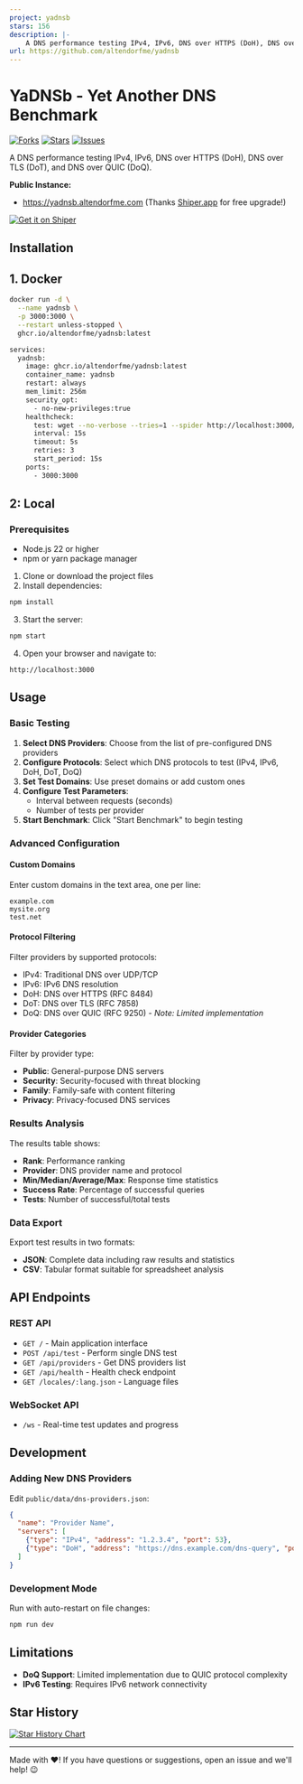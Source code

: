 ```yaml
---
project: yadnsb
stars: 156
description: |-
    A DNS performance testing IPv4, IPv6, DNS over HTTPS (DoH), DNS over TLS (DoT), and DNS over QUIC (DoQ).
url: https://github.com/altendorfme/yadnsb
---
```


# YaDNSb - Yet Another DNS Benchmark

[![Forks](https://img.shields.io/github/forks/altendorfme/yadnsb)](https://github.com/altendorfme/yadnsb/network/members)
[![Stars](https://img.shields.io/github/stars/altendorfme/yadnsb)](https://github.com/altendorfme/yadnsb/stargazers)
[![Issues](https://img.shields.io/github/issues/altendorfme/yadnsb)](https://github.com/altendorfme/yadnsb/issues)

A DNS performance testing IPv4, IPv6, DNS over HTTPS (DoH), DNS over TLS (DoT), and DNS over QUIC (DoQ).

**Public Instance:**
- https://yadnsb.altendorfme.com (Thanks [Shiper.app](https://shiper.app/) for free upgrade!)

[![Get it on Shiper](https://shiper.app/button.svg)](https://shiper.app/deploy?displayName=yadnsb&framework=node&repository=altendorfme/yadnsb&port=3000&basePath=/&maxPreviewDeployments=1&buildParameters={%22nodeVersion%22:%2222.16.0%22,%22packageManager%22:%22auto%22,%22runScript%22:%22start%22,%22buildScript%22:%22build%22})

## Installation

## 1. Docker

```bash
docker run -d \
  --name yadnsb \
  -p 3000:3000 \
  --restart unless-stopped \
  ghcr.io/altendorfme/yadnsb:latest
```

```bash
services:
  yadnsb:
    image: ghcr.io/altendorfme/yadnsb:latest
    container_name: yadnsb
    restart: always
    mem_limit: 256m
    security_opt:
      - no-new-privileges:true
    healthcheck:
      test: wget --no-verbose --tries=1 --spider http://localhost:3000/ || exit 1
      interval: 15s
      timeout: 5s
      retries: 3
      start_period: 15s
    ports:
      - 3000:3000
```

## 2: Local

### Prerequisites

- Node.js 22 or higher
- npm or yarn package manager

1. Clone or download the project files
2. Install dependencies:

```bash
npm install
```

3. Start the server:

```bash
npm start
```

4. Open your browser and navigate to:

```
http://localhost:3000
```

## Usage

### Basic Testing

1. **Select DNS Providers**: Choose from the list of pre-configured DNS providers
2. **Configure Protocols**: Select which DNS protocols to test (IPv4, IPv6, DoH, DoT, DoQ)
3. **Set Test Domains**: Use preset domains or add custom ones
4. **Configure Test Parameters**:
   - Interval between requests (seconds)
   - Number of tests per provider
5. **Start Benchmark**: Click "Start Benchmark" to begin testing

### Advanced Configuration

#### Custom Domains
Enter custom domains in the text area, one per line:
```
example.com
mysite.org
test.net
```

#### Protocol Filtering
Filter providers by supported protocols:
- IPv4: Traditional DNS over UDP/TCP
- IPv6: IPv6 DNS resolution
- DoH: DNS over HTTPS (RFC 8484)
- DoT: DNS over TLS (RFC 7858)
- DoQ: DNS over QUIC (RFC 9250) - *Note: Limited implementation*

#### Provider Categories
Filter by provider type:
- **Public**: General-purpose DNS servers
- **Security**: Security-focused with threat blocking
- **Family**: Family-safe with content filtering
- **Privacy**: Privacy-focused DNS services

### Results Analysis

The results table shows:
- **Rank**: Performance ranking
- **Provider**: DNS provider name and protocol
- **Min/Median/Average/Max**: Response time statistics
- **Success Rate**: Percentage of successful queries
- **Tests**: Number of successful/total tests

### Data Export

Export test results in two formats:
- **JSON**: Complete data including raw results and statistics
- **CSV**: Tabular format suitable for spreadsheet analysis

## API Endpoints

### REST API

- `GET /` - Main application interface
- `POST /api/test` - Perform single DNS test
- `GET /api/providers` - Get DNS providers list
- `GET /api/health` - Health check endpoint
- `GET /locales/:lang.json` - Language files

### WebSocket API

- `/ws` - Real-time test updates and progress


## Development

### Adding New DNS Providers

Edit `public/data/dns-providers.json`:

```json
{
  "name": "Provider Name",
  "servers": [
    {"type": "IPv4", "address": "1.2.3.4", "port": 53},
    {"type": "DoH", "address": "https://dns.example.com/dns-query", "port": 443}
  ]
}
```

### Development Mode

Run with auto-restart on file changes:

```bash
npm run dev
```

## Limitations

- **DoQ Support**: Limited implementation due to QUIC protocol complexity
- **IPv6 Testing**: Requires IPv6 network connectivity

## Star History

[![Star History Chart](https://api.star-history.com/svg?repos=altendorfme/yadnsb&type=Date)](https://star-history.com/#altendorfme/yadnsb&Date)

---

Made with ❤️! If you have questions or suggestions, open an issue and we'll help! 😉
